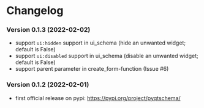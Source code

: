 # Changelog

### Version 0.1.3 (2022-02-02)

* support `ui:hidden` support in ui_schema (hide an unwanted widget; default is False)
* support `ui:disabled` support in ui_schema (disable an unwanted widget; default is False)
* support parent parameter in create_form-function (Issue #6)

### Version 0.1.2 (2022-02-01)

* first official release on pypi: https://pypi.org/project/pyqtschema/
